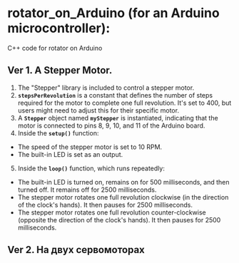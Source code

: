 # rotator_on_Arduino (for an Arduino microcontroller):
C++ code for rotator on Arduino

## Ver 1. A Stepper Motor.

1. The "Stepper" library is included to control a stepper motor.
2. **`stepsPerRevolution`** is a constant that defines the number of steps required for the motor to complete one full revolution. It's set to 400, but users might need to adjust this for their specific motor.
3. A **`Stepper`** object named **`myStepper`** is instantiated, indicating that the motor is connected to pins 8, 9, 10, and 11 of the Arduino board.
4. Inside the **`setup()`** function:
 - The speed of the stepper motor is set to 10 RPM.
 - The built-in LED is set as an output.
5. Inside the **`loop()`** function, which runs repeatedly:
 - The built-in LED is turned on, remains on for 500 milliseconds, and then turned off. It remains off for 2500 milliseconds.
 - The stepper motor rotates one full revolution clockwise (in the direction of the clock's hands). It then pauses for 2500 milliseconds.
 - The stepper motor rotates one full revolution counter-clockwise (opposite the direction of the clock's hands). It then pauses for 2500 milliseconds.


## Ver 2. На двух сервомоторах

